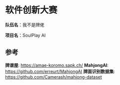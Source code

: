 # 软件创新大赛
__队伍名__：我不是牌佬

__项目名__：SoulPlay AI


## 参考 
__牌谱屋__: https://amae-koromo.sapk.ch/
__MahjongAI__: https://github.com/erreurt/MahjongAI
__牌面识别数据集__: https://github.com/Camerash/mahjong-dataset
